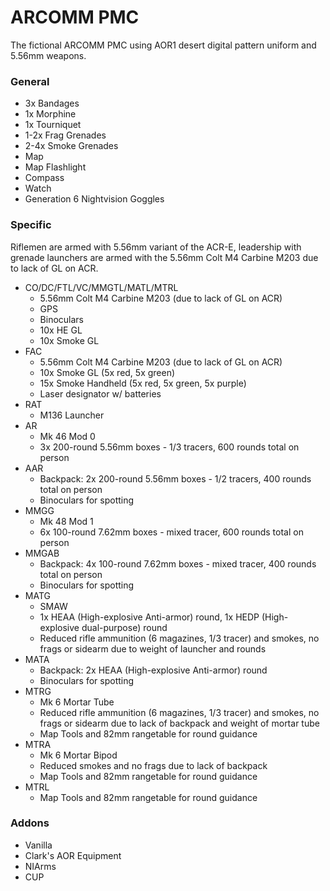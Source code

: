 ﻿# ARCOMM PMC 
The fictional ARCOMM PMC using AOR1 desert digital pattern uniform and 5.56mm weapons.

### General
* 3x Bandages
* 1x Morphine
* 1x Tourniquet
* 1-2x Frag Grenades
* 2-4x Smoke Grenades
* Map
* Map Flashlight
* Compass
* Watch
* Generation 6 Nightvision Goggles

### Specific
Riflemen are armed with 5.56mm variant of the ACR-E, leadership with grenade launchers are armed with the 5.56mm Colt M4 Carbine M203 due to lack of GL on ACR.

* CO/DC/FTL/VC/MMGTL/MATL/MTRL
	* 5.56mm Colt M4 Carbine M203 (due to lack of GL on ACR)
    * GPS
    * Binoculars
    * 10x HE GL
    * 10x Smoke GL
* FAC
	* 5.56mm Colt M4 Carbine M203 (due to lack of GL on ACR)
	* 10x Smoke GL (5x red, 5x green)
	* 15x Smoke Handheld (5x red, 5x green, 5x purple)
	* Laser designator w/ batteries
* RAT
    * M136 Launcher
* AR
    * Mk 46 Mod 0
	* 3x 200-round 5.56mm boxes - 1/3 tracers, 600 rounds total on person
* AAR
	* Backpack: 2x 200-round 5.56mm boxes - 1/2 tracers, 400 rounds total on person
	* Binoculars for spotting
* MMGG
	* Mk 48 Mod 1
	* 6x 100-round 7.62mm boxes - mixed tracer, 600 rounds total on person
* MMGAB
	* Backpack: 4x 100-round 7.62mm boxes - mixed tracer, 400 rounds total on person
	* Binoculars for spotting
* MATG
	* SMAW
	* 1x HEAA (High-explosive Anti-armor) round, 1x HEDP (High-explosive dual-purpose) round
	* Reduced rifle ammunition (6 magazines, 1/3 tracer) and smokes, no frags or sidearm due to weight of launcher and rounds
* MATA
	* Backpack: 2x HEAA (High-explosive Anti-armor) round
	* Binoculars for spotting
* MTRG
	* Mk 6 Mortar Tube
	* Reduced rifle ammunition (6 magazines, 1/3 tracer) and smokes, no frags or sidearm due to lack of backpack and weight of mortar tube
	* Map Tools and 82mm rangetable for round guidance
* MTRA
	* Mk 6 Mortar Bipod
	* Reduced smokes and no frags due to lack of backpack
	* Map Tools and 82mm rangetable for round guidance
* MTRL
	* Map Tools and 82mm rangetable for round guidance
	
### Addons
* Vanilla
* Clark's AOR Equipment
* NIArms
* CUP